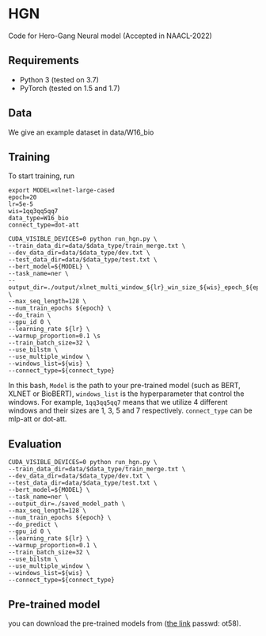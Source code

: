 # HGN
Code for Hero-Gang Neural model (Accepted in NAACL-2022)

## Requirements

- Python 3 (tested on 3.7)
- PyTorch (tested on 1.5 and 1.7)

## Data
We give an example dataset in data/W16_bio





## Training 
To start training, run

```
export MODEL=xlnet-large-cased
epoch=20
lr=5e-5
wis=1qq3qq5qq7
data_type=W16_bio
connect_type=dot-att

CUDA_VISIBLE_DEVICES=0 python run_hgn.py \
--train_data_dir=data/$data_type/train_merge.txt \
--dev_data_dir=data/$data_type/dev.txt \
--test_data_dir=data/$data_type/test.txt \
--bert_model=${MODEL} \
--task_name=ner \
--output_dir=./output/xlnet_multi_window_${lr}_win_size_${wis}_epoch_${epoch}_${connect_type} \
--max_seq_length=128 \
--num_train_epochs ${epoch} \
--do_train \
--gpu_id 0 \
--learning_rate ${lr} \
--warmup_proportion=0.1 \s
--train_batch_size=32 \
--use_bilstm \
--use_multiple_window \
--windows_list=${wis} \
--connect_type=${connect_type}
```
In this bash, `Model` is the path to your pre-trained model (such as BERT, XLNET or BioBERT), `windows_list` is the hyperparameter that control the windows.
For example, `1qq3qq5qq7` means that we utilize 4 different windows and their sizes are 1, 3, 5 and 7 respectively. `connect_type` can be mlp-att or dot-att.

## Evaluation

```
CUDA_VISIBLE_DEVICES=0 python run_hgn.py \
--train_data_dir=data/$data_type/train_merge.txt \
--dev_data_dir=data/$data_type/dev.txt \
--test_data_dir=data/$data_type/test.txt \
--bert_model=${MODEL} \
--task_name=ner \
--output_dir=./saved_model_path \
--max_seq_length=128 \
--num_train_epochs ${epoch} \
--do_predict \
--gpu_id 0 \
--learning_rate ${lr} \
--warmup_proportion=0.1 \
--train_batch_size=32 \
--use_bilstm \
--use_multiple_window \
--windows_list=${wis} \
--connect_type=${connect_type}
```

## Pre-trained model
you can download the pre-trained models from ([the link](https://pan.baidu.com/s/1VYAFwvNcZTZwQqoPWfnvDQ)  passwd: ot58).
